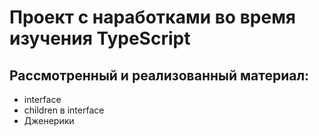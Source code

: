 # Проект с наработками во время изучения TypeScript

## Рассмотренный и реализованный материал:
- interface
- children в interface
- Дженерики